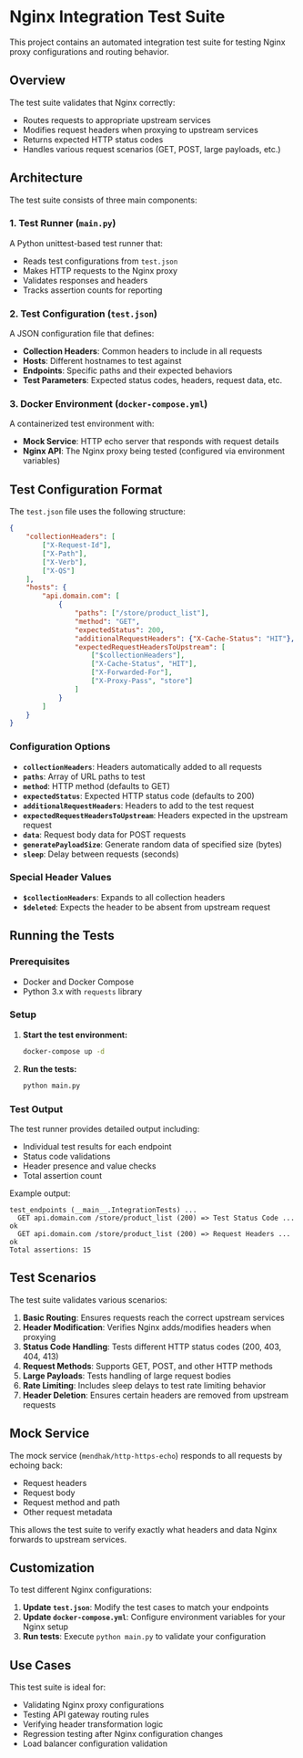 # Nginx Integration Test Suite

This project contains an automated integration test suite for testing Nginx proxy configurations and routing behavior.

## Overview

The test suite validates that Nginx correctly:
- Routes requests to appropriate upstream services
- Modifies request headers when proxying to upstream services
- Returns expected HTTP status codes
- Handles various request scenarios (GET, POST, large payloads, etc.)

## Architecture

The test suite consists of three main components:

### 1. Test Runner (`main.py`)
A Python unittest-based test runner that:
- Reads test configurations from `test.json`
- Makes HTTP requests to the Nginx proxy
- Validates responses and headers
- Tracks assertion counts for reporting

### 2. Test Configuration (`test.json`)
A JSON configuration file that defines:
- **Collection Headers**: Common headers to include in all requests
- **Hosts**: Different hostnames to test against
- **Endpoints**: Specific paths and their expected behaviors
- **Test Parameters**: Expected status codes, headers, request data, etc.

### 3. Docker Environment (`docker-compose.yml`)
A containerized test environment with:
- **Mock Service**: HTTP echo server that responds with request details
- **Nginx API**: The Nginx proxy being tested (configured via environment variables)

## Test Configuration Format

The `test.json` file uses the following structure:

```json
{
    "collectionHeaders": [
        ["X-Request-Id"],
        ["X-Path"],
        ["X-Verb"],
        ["X-QS"]
    ],
    "hosts": {
        "api.domain.com": [
            {
                "paths": ["/store/product_list"],
                "method": "GET",
                "expectedStatus": 200,
                "additionalRequestHeaders": {"X-Cache-Status": "HIT"},
                "expectedRequestHeadersToUpstream": [
                    ["$collectionHeaders"],
                    ["X-Cache-Status", "HIT"],
                    ["X-Forwarded-For"],
                    ["X-Proxy-Pass", "store"]
                ]
            }
        ]
    }
}
```

### Configuration Options

- **`collectionHeaders`**: Headers automatically added to all requests
- **`paths`**: Array of URL paths to test
- **`method`**: HTTP method (defaults to GET)
- **`expectedStatus`**: Expected HTTP status code (defaults to 200)
- **`additionalRequestHeaders`**: Headers to add to the test request
- **`expectedRequestHeadersToUpstream`**: Headers expected in the upstream request
- **`data`**: Request body data for POST requests
- **`generatePayloadSize`**: Generate random data of specified size (bytes)
- **`sleep`**: Delay between requests (seconds)

### Special Header Values

- **`$collectionHeaders`**: Expands to all collection headers
- **`$deleted`**: Expects the header to be absent from upstream request

## Running the Tests

### Prerequisites

- Docker and Docker Compose
- Python 3.x with `requests` library

### Setup

1. **Start the test environment:**
   ```bash
   docker-compose up -d
   ```

2. **Run the tests:**
   ```bash
   python main.py
   ```

### Test Output

The test runner provides detailed output including:
- Individual test results for each endpoint
- Status code validations
- Header presence and value checks
- Total assertion count

Example output:
```
test_endpoints (__main__.IntegrationTests) ... 
  GET api.domain.com /store/product_list (200) => Test Status Code ... ok
  GET api.domain.com /store/product_list (200) => Request Headers ... ok
Total assertions: 15
```

## Test Scenarios

The test suite validates various scenarios:

1. **Basic Routing**: Ensures requests reach the correct upstream services
2. **Header Modification**: Verifies Nginx adds/modifies headers when proxying
3. **Status Code Handling**: Tests different HTTP status codes (200, 403, 404, 413)
4. **Request Methods**: Supports GET, POST, and other HTTP methods
5. **Large Payloads**: Tests handling of large request bodies
6. **Rate Limiting**: Includes sleep delays to test rate limiting behavior
7. **Header Deletion**: Ensures certain headers are removed from upstream requests

## Mock Service

The mock service (`mendhak/http-https-echo`) responds to all requests by echoing back:
- Request headers
- Request body
- Request method and path
- Other request metadata

This allows the test suite to verify exactly what headers and data Nginx forwards to upstream services.

## Customization

To test different Nginx configurations:

1. **Update `test.json`**: Modify the test cases to match your endpoints
2. **Update `docker-compose.yml`**: Configure environment variables for your Nginx setup
3. **Run tests**: Execute `python main.py` to validate your configuration

## Use Cases

This test suite is ideal for:
- Validating Nginx proxy configurations
- Testing API gateway routing rules
- Verifying header transformation logic
- Regression testing after Nginx configuration changes
- Load balancer configuration validation
